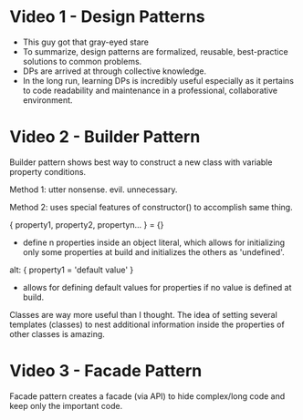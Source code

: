 # Video 1 - Design Patterns

- This guy got that gray-eyed stare
- To summarize, design patterns are formalized, reusable, best-practice solutions to common problems.
- DPs are arrived at through collective knowledge.
- In the long run, learning DPs is incredibly useful especially as it pertains to code readability and maintenance in a professional, collaborative environment.

# Video 2 - Builder Pattern

Builder pattern shows best way to construct a new class with variable property conditions.

Method 1: utter nonsense. evil. unnecessary.

Method 2: uses special features of constructor() to accomplish same thing. 

{ property1, property2, propertyn... } = {}
- define n properties inside an object literal, which allows for initializing only some properties at build and initializes the others as 'undefined'.

alt: { property1 = 'default value' }
- allows for defining default values for properties if no value is defined at build.

Classes are way more useful than I thought. The idea of setting several templates (classes) to nest additional information inside the properties of other classes is amazing.

# Video 3 - Facade Pattern

Facade pattern creates a facade (via API) to hide complex/long code and keep only the important code.

